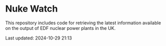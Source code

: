 # Nuke Watch

This repository includes code for retrieving the latest information available on the output of EDF nuclear power plants in the UK.

Last updated: 2024-10-29 21:13